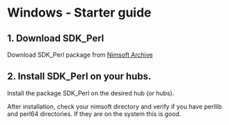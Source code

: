 # Windows - Starter guide

## 1. Download SDK_Perl 

Download SDK_Perl package from [Nimsoft Archive](https://support.nimsoft.com/Default.aspx?center=felles/loginSmall&tourl=felles/archive&name=archive)

## 2. Install SDK_Perl on your hubs.

Install the package SDK_Perl on the desired hub (or hubs). 

After installation, check your nimsoft directory and verify if you have perllib and perl64 directories. If they are on the system this is good.
